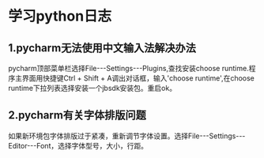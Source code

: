 # 学习python日志
## 1.pycharm无法使用中文输入法解决办法
pycharm顶部菜单栏选择File---Settings---Plugins,查找安装choose runtime.程序主界面用快捷键Ctrl + Shift + A调出对话框，输入'choose runtime',在choose runtime下拉列表选择安装一个jbsdk安装包。重启ok。
## 2.pycharm有关字体排版问题
如果新环境包字体排版过于紧凑，重新调节字体设置。选择File---Settings---Editor---Font，选择字体型号，大小，行距。
